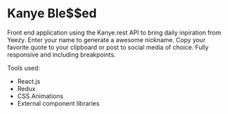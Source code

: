 # Kanye Ble$$ed 
Front end application using the Kanye.rest API to bring daily inpiration from Yeezy. Enter your name to generate a awesome nickname. Copy your favorite quote to your clipboard or post to social media of choice. Fully responsive and including breakpoints. 


Tools used: 

- React.js
- Redux
- CSS Animations
- External component libraries




